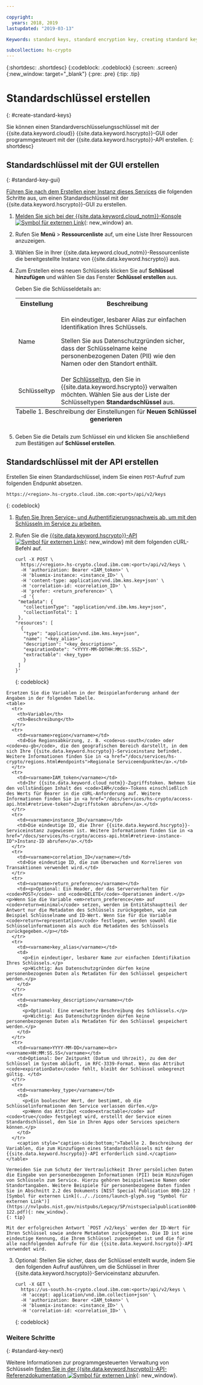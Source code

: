 ```yaml
---

copyright:
  years: 2018, 2019
lastupdated: "2019-03-13"

Keywords: standard keys, standard encryption key, creating standard keys, create standard keys

subcollection: hs-crypto
---
```


{:shortdesc: .shortdesc}
{:codeblock: .codeblock}
{:screen: .screen}
{:new_window: target="_blank"}
{:pre: .pre}
{:tip: .tip}

# Standardschlüssel erstellen
{: #create-standard-keys}

Sie können einen Standardverschlüsselungsschlüssel mit der {{site.data.keyword.cloud}} {{site.data.keyword.hscrypto}}-GUI oder programmgesteuert mit der {{site.data.keyword.hscrypto}}-API erstellen.
{: shortdesc}

## Standardschlüssel mit der GUI erstellen
{: #standard-key-gui}

[Führen Sie nach dem Erstellen einer Instanz dieses Services](/docs/services/hs-crypto/provision.html) die folgenden Schritte aus, um einen Standardschlüssel mit der {{site.data.keyword.hscrypto}}-GUI zu erstellen.

1. [Melden Sie sich bei der {{site.data.keyword.cloud_notm}}-Konsole ![Symbol für externen Link](../../icons/launch-glyph.svg "Symbol für externen Link")](https://cloud.ibm.com/){: new_window} an.
2. Rufen Sie **Menü** &gt; **Ressourcenliste** auf, um eine Liste Ihrer Ressourcen anzuzeigen. 
3. Wählen Sie in Ihrer {{site.data.keyword.cloud_notm}}-Ressourcenliste die bereitgestellte Instanz von {{site.data.keyword.hscrypto}} aus. 
4. Zum Erstellen eines neuen Schlüssels klicken Sie auf **Schlüssel hinzufügen** und wählen Sie das Fenster **Schlüssel erstellen** aus. 

    Geben Sie die Schlüsseldetails an:

    <table>
      <tr>
        <th>Einstellung</th>
        <th>Beschreibung</th>
      </tr>
      <tr>
        <td>Name</td>
        <td>
          <p>Ein eindeutiger, lesbarer Alias zur einfachen Identifikation Ihres Schlüssels.</p>
          <p>Stellen Sie aus Datenschutzgründen sicher, dass der Schlüsselname keine personenbezogenen Daten (PII) wie den Namen oder den Standort enthält.</p>
        </td>
      </tr>
      <tr></tr>
        <td>Schlüsseltyp</td>
        <td>Der <a href="/docs/services/key-protect/concepts/envelope-encryption.html#key-types">Schlüsseltyp</a>, den Sie in {{site.data.keyword.hscrypto}} verwalten möchten. Wählen Sie aus der Liste der Schlüsseltypen <b>Standardschlüssel</b> aus.</td>
      </tr>
      <caption style="caption-side:bottom;">Tabelle 1. Beschreibung der Einstellungen für <b>Neuen Schlüssel generieren</b></caption>
    </table>

5. Geben Sie die Details zum Schlüssel ein und klicken Sie anschließend zum Bestätigen auf **Schlüssel erstellen**.

## Standardschlüssel mit der API erstellen

Erstellen Sie einen Standardschlüssel, indem Sie einen `POST`-Aufruf zum folgenden Endpunkt absetzen.

```
https://<region>.hs-crypto.cloud.ibm.com:<port>/api/v2/keys
```
{: codeblock}

1. [Rufen Sie Ihren Service- und Authentifizierungsnachweis ab, um mit den Schlüsseln im Service zu arbeiten.](/docs/services/hs-crypto/access-api.html)

2. Rufen Sie die [{{site.data.keyword.hscrypto}}-API ![Symbol für externen Link](../../icons/launch-glyph.svg "Symbol für externen Link")](https://{DomainName}/apidocs/hs-crypto){: new_window} mit dem folgenden cURL-Befehl auf.

    ```cURL
    curl -X POST \
      https://<region>.hs-crypto.cloud.ibm.com:<port>/api/v2/keys \
      -H 'authorization: Bearer <IAM_token>' \
      -H 'bluemix-instance: <instance_ID>' \
      -H 'content-type: application/vnd.ibm.kms.key+json' \
      -H 'correlation-id: <correlation_ID>' \
      -H 'prefer: <return_preference>' \
      -d '{
     "metadata": {
       "collectionType": "application/vnd.ibm.kms.key+json",
       "collectionTotal": 1
     },
    "resources": [
      {
       "type": "application/vnd.ibm.kms.key+json",
       "name": "<key_alias>",
       "description": "<key_description>",
       "expirationDate": "<YYYY-MM-DDTHH:MM:SS.SSZ>",
       "extractable": <key_type>
       }
     ]
    }'
    ```
    {: codeblock}
<!--    To work with keys within a Cloud Foundry org and space in your account, replace `Bluemix-Instance` with the appropriate `Bluemix-org` and `Bluemix-space` headers. [For more information, see the {{site.data.keyword.hscrypto}} API reference doc ![External link icon](../../icons/launch-glyph.svg "External link icon")](https://{DomainName}/apidocs/hs-crypto){: new_window}.
    {: tip} -->

    Ersetzen Sie die Variablen in der Beispielanforderung anhand der Angaben in der folgenden Tabelle.
    <table>
      <tr>
        <th>Variable</th>
        <th>Beschreibung</th>
      </tr>
      <tr>
        <td><varname>region</varname></td>
        <td>Die Regionsabkürzung, z. B. <code>us-south</code> oder <code>eu-gb</code>, die den geografischen Bereich darstellt, in dem sich Ihre {{site.data.keyword.hscrypto}}-Serviceinstanz befindet. Weitere Informationen finden Sie in <a href="/docs/services/hs-crypto/regions.html#endpoints">Regionale Serviceendpunkte</a>.</td>
      </tr>
      <tr>
        <td><varname>IAM_token</varname></td>
        <td>Ihr {{site.data.keyword.cloud_notm}}-Zugriffstoken. Nehmen Sie den vollständigen Inhalt des <code>IAM</code>-Tokens einschließlich des Werts für Bearer in die cURL-Anforderung auf. Weitere Informationen finden Sie in <a href="/docs/services/hs-crypto/access-api.html#retrieve-token">Zugriffstoken abrufen</a>.</td>
      </tr>
      <tr>
        <td><varname>instance_ID</varname></td>
        <td>Die eindeutige ID, die Ihrer {{site.data.keyword.hscrypto}}-Serviceinstanz zugewiesen ist. Weitere Informationen finden Sie in <a href="/docs/services/hs-crypto/access-api.html#retrieve-instance-ID">Instanz-ID abrufen</a>.</td>
      </tr>
      <tr>
        <td><varname>correlation_ID</varname></td>
        <td>Die eindeutige ID, die zum Überwachen und Korrelieren von Transaktionen verwendet wird.</td>
      </tr>
      <tr>
        <td><varname>return_preference</varname></td>
        <td><p>Optional: Ein Header, der das Serververhalten für <code>POST</code>- und <code>DELETE</code>-Operationen ändert.</p><p>Wenn Sie die Variable <em>return_preference</em> auf <code>return=minimal</code> setzen, werden im Entitätshauptteil der Antwort nur die Metadaten des Schlüssels zurückgegeben, wie zum Beispiel Schlüsselname und ID-Wert. Wenn Sie für die Variable <code>return=representation</code> festlegen, werden sowohl die Schlüsselinformationen als auch die Metadaten des Schlüssels zurückgegeben.</p></td>
      </tr>
      <tr>
        <td><varname>key_alias</varname></td>
        <td>
          <p>Ein eindeutiger, lesbarer Name zur einfachen Identifikation Ihres Schlüssels.</p>
          <p>Wichtig: Aus Datenschutzgründen dürfen keine personenbezogenen Daten als Metadaten für den Schlüssel gespeichert werden.</p>
        </td>
      </tr>
      <tr>
        <td><varname>key_description</varname></td>
        <td>
          <p>Optional: Eine erweiterte Beschreibung des Schlüssels.</p>
          <p>Wichtig: Aus Datenschutzgründen dürfen keine personenbezogenen Daten als Metadaten für den Schlüssel gespeichert werden.</p>
        </td>
      </tr>
      <tr>
        <td><varname>YYYY-MM-DD</varname><br><varname>HH:MM:SS.SS</varname></td>
        <td>Optional: Der Zeitpunkt (Datum und Uhrzeit), zu dem der Schlüssel im System abläuft, im RFC-3339-Format. Wenn das Attribut <code>expirationDate</code> fehlt, bleibt der Schlüssel unbegrenzt gültig. </td>
      </tr>
      <tr>
        <td><varname>key_type</varname></td>
        <td>
          <p>Ein boolescher Wert, der bestimmt, ob die Schlüsselinformationen den Service verlassen dürfen.</p>
          <p>Wenn das Attribut <code>extractable</code> auf <code>true</code> festgelegt wird, erstellt der Service einen Standardschlüssel, den Sie in Ihren Apps oder Services speichern können.</p>
        </td>
      </tr>
        <caption style="caption-side:bottom;">Tabelle 2. Beschreibung der Variablen, die zum Hinzufügen eines Standardschlüssels mit der {{site.data.keyword.hscrypto}}-API erforderlich sind.</caption>
    </table>

    Vermeiden Sie zum Schutz der Vertraulichkeit Ihrer persönlichen Daten die Eingabe von personenbezogenen Informationen (PII) beim Hinzufügen von Schlüsseln zum Service. Hierzu gehören beispielsweise Namen oder Standortangaben. Weitere Beispiele für personenbezogene Daten finden Sie in Abschnitt 2.2 des Dokuments [NIST Special Publication 800-122 ![Symbol für externen Link](../../icons/launch-glyph.svg "Symbol für externen Link")](https://nvlpubs.nist.gov/nistpubs/Legacy/SP/nistspecialpublication800-122.pdf){: new_window}.
    {: tip}

    Mit der erfolgreichen Antwort `POST /v2/keys` werden der ID-Wert für Ihren Schlüssel sowie andere Metadaten zurückgegeben. Die ID ist eine eindeutige Kennung, die Ihrem Schlüssel zugeordnet ist und die für alle nachfolgenden Aufrufe für die {{site.data.keyword.hscrypto}}-API verwendet wird.

3. Optional: Stellen Sie sicher, dass der Schlüssel erstellt wurde, indem Sie den folgenden Aufruf ausführen, um die Schlüssel in Ihrer {{site.data.keyword.hscrypto}}-Serviceinstanz abzurufen.

    ```cURL
    curl -X GET \
      https://us-south.hs-crypto.cloud.ibm.com:<port>/api/v2/keys \
      -H 'accept: application/vnd.ibm.collection+json' \
      -H 'authorization: Bearer <IAM_token>' \
      -H 'bluemix-instance: <instance_ID>' \
      -H 'correlation-id: <correlation_ID>' \
    ```
    {: codeblock}


### Weitere Schritte
{: #standard-key-next}

Weitere Informationen zur programmgesteuerten Verwaltung von Schlüsseln [finden Sie in der {{site.data.keyword.hscrypto}}-API-Referenzdokumentation ![Symbol für externen Link](../../icons/launch-glyph.svg "Symbol für externen Link")](https://{DomainName}/apidocs/hs-crypto){: new_window}.

<!-- To see an example of how keys stored in {{site.data.keyword.hscrypto}} can work to encrypt and decrypt data, [check out the sample app in GitHub ![External link icon](../../icons/launch-glyph.svg "External link icon")](https://github.com/IBM-Bluemix/key-protect-helloworld-python){: new_window}.-->

